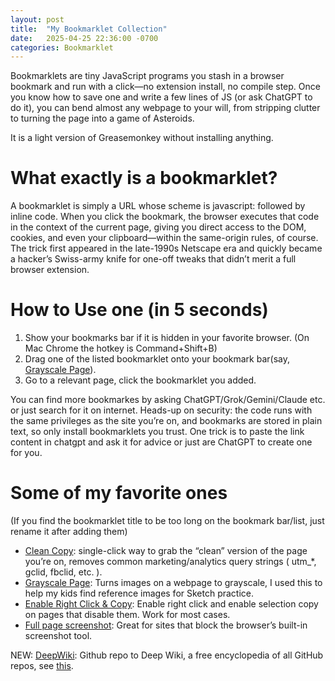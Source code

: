 ```yaml
---
layout: post
title:  "My Bookmarklet Collection"
date:   2025-04-25 22:36:00 -0700
categories: Bookmarklet
---
```


Bookmarklets are tiny JavaScript programs you stash in a browser bookmark and run with a click—no extension install,
no compile step. Once you know how to save one and write a few lines of JS (or ask ChatGPT to do it),
you can bend almost any webpage to your will, from stripping clutter to turning the page into a game of Asteroids.

It is a light version of Greasemonkey without installing anything.

What exactly is a bookmarklet?
==============================

A bookmarklet is simply a URL whose scheme is javascript: followed by inline code.
When you click the bookmark, the browser executes that code in the context of the current page,
giving you direct access to the DOM, cookies, and even your clipboard—within the
same-origin rules, of course. The trick first appeared in the late-1990s Netscape era
and quickly became a hacker’s Swiss-army knife for one-off tweaks that
didn’t merit a full browser extension. 

How to Use one (in 5 seconds)
==============================
1. Show your bookmarks bar if it is hidden in your favorite browser. (On Mac Chrome the hotkey is Command+Shift+B)
2. Drag one of the listed bookmarklet onto your bookmark bar(say, <a href="javascript:(function() { document.querySelectorAll('img').forEach(function(ele){ele.style='filter: grayscale(100%);'}); })();">Grayscale Page</a>).
3. Go to a relevant page, click the bookmarklet you added.

You can find more bookmarkes by asking ChatGPT/Grok/Gemini/Claude etc. or just search for it on internet.
Heads-up on security: the code runs with the same privileges as the site you’re on, and bookmarks are stored in plain text, so only install bookmarklets you trust.
One trick is to paste the link content in chatgpt and ask it for advice or just are ChatGPT to create one for you.

Some of my favorite ones
==============================

(If you find the bookmarklet title to be too long on the bookmark bar/list, just rename it after adding them)

  * <a href="javascript:(()=>{const j=['utm_','gclid','fbclid','mc_eid','mc_cid','ref','ref_src','igshid','mkt_','vero_conv'],u=new URL(location);[...u.searchParams.keys()].filter(k=>j.some(x=>k===x||k.startsWith(x))).forEach(k=>u.searchParams.delete(k));history.replaceState(null,'',u);navigator.clipboard.writeText(u.href);document.getElementById('__cleanToast')?.remove();let d=document.createElement('div');d.id='__cleanToast';d.textContent='✅ Clean URL copied';Object.assign(d.style,{position:'fixed',bottom:'20px',left:'50%',transform:'translateX(-50%)',background:'#333',color:'#fff',padding:'8px 14px',borderRadius:'4px',font:'14px/1.4 sans-serif',zIndex:999999,opacity:0,transition:'opacity .3s'});document.body.appendChild(d);requestAnimationFrame(()=>d.style.opacity=1);setTimeout(()=>{d.style.opacity=0;d.addEventListener('transitionend',()=>d.remove(),{once:!0})},2000);})()">Clean Copy</a>: single-click way to grab the “clean” version of the page you’re on, removes common marketing/analytics query strings ( utm_*, gclid, fbclid, etc. ).
  * <a href="javascript:(function() { document.querySelectorAll('img').forEach(function(ele){ele.style='filter: grayscale(100%);'}); })();">Grayscale Page</a>: Turns images on a webpage to grayscale, I used this to help my kids find reference images for Sketch practice.
  * <a href="javascript:(function(){document.querySelectorAll('*').forEach(function(e){e.style.userSelect='auto';e.style.webkitUserSelect='auto';e.style.MozUserSelect='auto';e.style.msUserSelect='auto'});document.oncopy=null;document.oncontextmenu=null;document.querySelectorAll('*').forEach(function(e){e.oncontextmenu=null});document.querySelectorAll('*').forEach(function(e){e.removeEventListener('selectstart',null,true);e.removeEventListener('mousedown',null,true);e.removeEventListener('mouseup',null,true)});alert('Text selection, copy, and right-click have been enabled!')})();">Enable Right Click & Copy</a>: Enable right click and enable selection copy on pages that disable them. Work for most cases.
  * <a href="javascript:void(async()=>{await import('https://cdn.jsdelivr.net/npm/html2canvas@1.4.1/dist/html2canvas.min.js');html2canvas(document.body).then(c=>open(c.toDataURL()))})();">Full page screenshot</a>: Great for sites that block the browser’s built-in screenshot tool.

NEW: <a href="javascript:(function(){let u=location.href;u.includes('github.com')&&(m=u.match(/github\.com\/(.+)/))&&m[1]?location.href=%27https://deepwiki.com/%27+m[1]:alert(%27Only works on GitHub URLs%27)})();">DeepWiki</a>: Github repo to Deep Wiki, a free encyclopedia of all GitHub repos, see <a href="https://x.com/silasalberti/status/1915821553465626791">this</a>.
